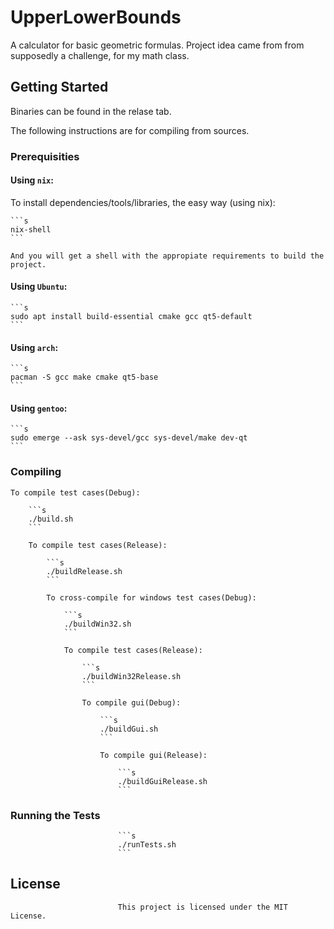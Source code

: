# UpperLowerBounds

A calculator for basic geometric formulas. Project idea came from from supposedly a challenge, for my math class.

## Getting Started

Binaries can be found in the relase tab.

The following instructions are for compiling from sources.

### Prerequisities

#### Using ```nix```:

To install dependencies/tools/libraries, the easy way (using nix):

    ```s
    nix-shell
    ```

    And you will get a shell with the appropiate requirements to build the project.

#### Using ```Ubuntu```:

    ```s
    sudo apt install build-essential cmake gcc qt5-default
    ```
#### Using ```arch```:

    ```s
    pacman -S gcc make cmake qt5-base
    ```

#### Using ```gentoo```:

    ```s
    sudo emerge --ask sys-devel/gcc sys-devel/make dev-qt
    ```

### Compiling

    To compile test cases(Debug):

        ```s
        ./build.sh
        ```

        To compile test cases(Release):

            ```s
            ./buildRelease.sh
            ```

            To cross-compile for windows test cases(Debug):

                ```s
                ./buildWin32.sh
                ```

                To compile test cases(Release):

                    ```s
                    ./buildWin32Release.sh
                    ```

                    To compile gui(Debug):

                        ```s
                        ./buildGui.sh
                        ```

                        To compile gui(Release):

                            ```s
                            ./buildGuiRelease.sh
                            ```

### Running the Tests

                            ```s
                            ./runTests.sh
                            ```

## License

                            This project is licensed under the MIT License.
